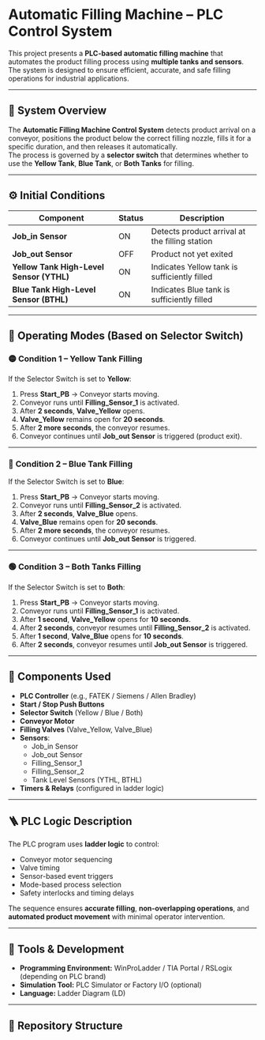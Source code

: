 # Automatic Filling Machine – PLC Control System

This project presents a **PLC-based automatic filling machine** that automates the product filling process using **multiple tanks and sensors**.  
The system is designed to ensure efficient, accurate, and safe filling operations for industrial applications.

---

## 🧠 System Overview

The **Automatic Filling Machine Control System** detects product arrival on a conveyor, positions the product below the correct filling nozzle, fills it for a specific duration, and then releases it automatically.  
The process is governed by a **selector switch** that determines whether to use the **Yellow Tank**, **Blue Tank**, or **Both Tanks** for filling.

---

## ⚙️ Initial Conditions

| Component | Status | Description |
|------------|---------|-------------|
| **Job_in Sensor** | ON | Detects product arrival at the filling station |
| **Job_out Sensor** | OFF | Product not yet exited |
| **Yellow Tank High-Level Sensor (YTHL)** | ON | Indicates Yellow tank is sufficiently filled |
| **Blue Tank High-Level Sensor (BTHL)** | ON | Indicates Blue tank is sufficiently filled |

---

## 🔄 Operating Modes (Based on Selector Switch)

### 🟡 **Condition 1 – Yellow Tank Filling**
If the Selector Switch is set to **Yellow**:
1. Press **Start_PB** → Conveyor starts moving.
2. Conveyor runs until **Filling_Sensor_1** is activated.
3. After **2 seconds**, **Valve_Yellow** opens.
4. **Valve_Yellow** remains open for **20 seconds**.
5. After **2 more seconds**, the conveyor resumes.
6. Conveyor continues until **Job_out Sensor** is triggered (product exit).

---

### 🔵 **Condition 2 – Blue Tank Filling**
If the Selector Switch is set to **Blue**:
1. Press **Start_PB** → Conveyor starts moving.
2. Conveyor runs until **Filling_Sensor_2** is activated.
3. After **2 seconds**, **Valve_Blue** opens.
4. **Valve_Blue** remains open for **20 seconds**.
5. After **2 more seconds**, the conveyor resumes.
6. Conveyor continues until **Job_out Sensor** is triggered.

---

### 🟢 **Condition 3 – Both Tanks Filling**
If the Selector Switch is set to **Both**:
1. Press **Start_PB** → Conveyor starts moving.
2. Conveyor runs until **Filling_Sensor_1** is activated.
3. After **1 second**, **Valve_Yellow** opens for **10 seconds**.
4. After **2 seconds**, conveyor resumes until **Filling_Sensor_2** is activated.
5. After **1 second**, **Valve_Blue** opens for **10 seconds**.
6. After **2 seconds**, conveyor resumes until **Job_out Sensor** is triggered.

---

## 🧩 Components Used

- **PLC Controller** (e.g., FATEK / Siemens / Allen Bradley)
- **Start / Stop Push Buttons**
- **Selector Switch** (Yellow / Blue / Both)
- **Conveyor Motor**
- **Filling Valves** (Valve_Yellow, Valve_Blue)
- **Sensors**:
  - Job_in Sensor
  - Job_out Sensor
  - Filling_Sensor_1
  - Filling_Sensor_2
  - Tank Level Sensors (YTHL, BTHL)
- **Timers & Relays** (configured in ladder logic)

---

## 🪜 PLC Logic Description

The PLC program uses **ladder logic** to control:
- Conveyor motor sequencing
- Valve timing
- Sensor-based event triggers
- Mode-based process selection
- Safety interlocks and timing delays

The sequence ensures **accurate filling**, **non-overlapping operations**, and **automated product movement** with minimal operator intervention.

---

## 🧰 Tools & Development

- **Programming Environment:** WinProLadder / TIA Portal / RSLogix (depending on PLC brand)
- **Simulation Tool:** PLC Simulator or Factory I/O (optional)
- **Language:** Ladder Diagram (LD)

---

## 📁 Repository Structure


